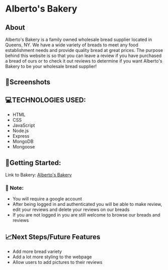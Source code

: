 # Alberto's Bakery

## About
Alberto's Bakery is a family owned wholesale bread supplier located in Queens, NY. We have a wide variety of breads to meet any food establishment needs and provide quality bread at great prices. The purpose behind this website is so that you can leave a review if you have purchased a bread of ours or to check it out reviews to determine if you want Alberto's Bakery to be your wholesale bread supplier!

## 📸Screenshots


## 💻TECHNOLOGIES USED:

- HTML
- CSS
- JavaScript
- Node.js
- Express 
- MongoDB
- Mongoose

## 🚀Getting Started:

Link to Bakery: [Alberto's Bakery](https://notyetdeployed.com)

### 📝 Note:
- You will require a google account 
- After being logged in and authenticated you will be able to make review, edit your reviews and delete your reviews on our breads
- If you are not logged in you are still welcome to browse our breads and reviews

## 📈Next Steps/Future Features
- Add more bread variety
- Add a lot more styling to the webpage
- Allow users to add pictures to their reviews